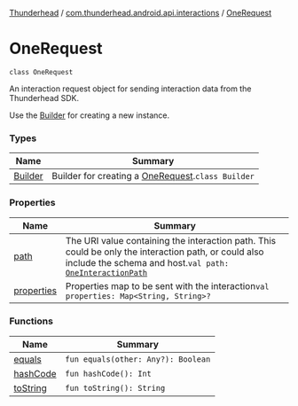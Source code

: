 [Thunderhead](../../index.md) / [com.thunderhead.android.api.interactions](../index.md) / [OneRequest](./index.md)

# OneRequest

`class OneRequest`

An interaction request object for sending interaction data from the Thunderhead SDK.

Use the [Builder](-builder/index.md) for creating a new instance.

### Types

| Name | Summary |
|---|---|
| [Builder](-builder/index.md) | Builder for creating a [OneRequest](./index.md).`class Builder` |

### Properties

| Name | Summary |
|---|---|
| [path](path.md) | The URI value containing the interaction path. This could be only the interaction path, or could also include the schema and host.`val path: `[`OneInteractionPath`](../-one-interaction-path/index.md) |
| [properties](properties.md) | Properties map to be sent with the interaction`val properties: Map<String, String>?` |

### Functions

| Name | Summary |
|---|---|
| [equals](equals.md) | `fun equals(other: Any?): Boolean` |
| [hashCode](hash-code.md) | `fun hashCode(): Int` |
| [toString](to-string.md) | `fun toString(): String` |
